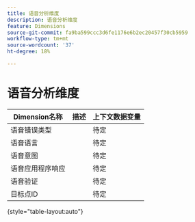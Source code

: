 ```yaml
---
title: 语音分析维度
description: 语音分析维度
feature: Dimensions
source-git-commit: fa9ba599ccc3d6fe1176e6b2ec20457f30cb5959
workflow-type: tm+mt
source-wordcount: '37'
ht-degree: 18%

---
```


# 语音分析维度

| Dimension名称 | 描述 | 上下文数据变量 |
| --- | --- | --- |
| 语音错误类型 | | 待定 |
| 语音语言 | | 待定 |
| 语音意图 | | 待定 |
| 语音应用程序响应 | | 待定 |
| 语音验证 | | 待定 |
| 目标点ID | | 待定 |

{style="table-layout:auto"}
